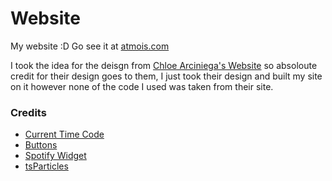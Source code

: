 # Website

My website :D 
Go see it at [atmois.com](https://atmois.com)

I took the idea for the deisgn from [Chloe Arciniega's Website](https://arciniega.one) so absoloute credit for their design goes to them, I just took their design and built my site on it however none of the code I used was taken from their site.

### Credits

- [Current Time Code](https://claym1xprofile.neocities.org)
- [Buttons](https://cyber.dabamos.de/88x31/index.html)
- [Spotify Widget](https://github.com/JeffreyCA/spotify-recently-played-readme)
- [tsParticles](https://github.com/tsparticles/tsparticles) 
